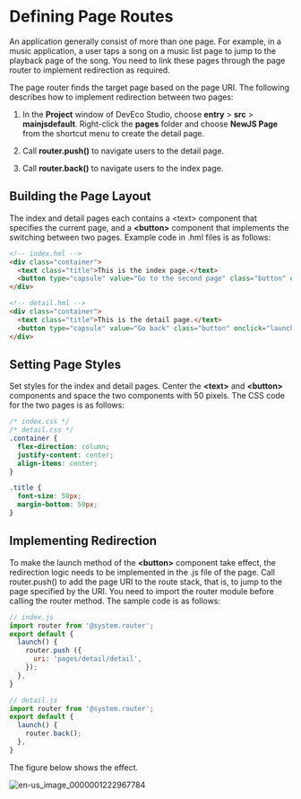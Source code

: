 # Defining Page Routes


An application generally consist of more than one page. For example, in a music application, a user taps a song on a music list page to jump to the playback page of the song. You need to link these pages through the page router to implement redirection as required.


The page router finds the target page based on the page URI. The following describes how to implement redirection between two pages:


1. In the **Project** window of DevEco Studio, choose **entry** > **src** > **mainjsdefault**. Right-click the **pages** folder and choose **NewJS Page** from the shortcut menu to create the detail page.

2. Call **router.push()** to navigate users to the detail page.

3. Call **router.back()** to navigate users to the index page.


## Building the Page Layout

The index and detail pages each contains a &lt;text> component that specifies the current page, and a **\<button>** component that implements the switching between two pages. Example code in .hml files is as follows:

```html
<!-- index.hml -->
<div class="container">
  <text class="title">This is the index page.</text>
  <button type="capsule" value="Go to the second page" class="button" onclick="launch"></button>
</div>
```

```html
<!-- detail.hml -->
<div class="container">
  <text class="title">This is the detail page.</text>
  <button type="capsule" value="Go back" class="button" onclick="launch"></button>
</div>
```


## Setting Page Styles

Set styles for the index and detail pages. Center the **\<text>** and **\<button>** components and space the two components with 50 pixels. The CSS code for the two pages is as follows:

```css
/* index.css */
/* detail.css */
.container {
  flex-direction: column;
  justify-content: center;
  align-items: center;
}

.title {
  font-size: 50px;
  margin-bottom: 50px;
}
```


## Implementing Redirection

To make the launch method of the **\<button>** component take effect, the redirection logic needs to be implemented in the .js file of the page. Call router.push() to add the page URI to the route stack, that is, to jump to the page specified by the URI. You need to import the router module before calling the router method. The sample code is as follows:

```js
// index.js
import router from '@system.router';
export default {
  launch() {
    router.push ({
      uri: 'pages/detail/detail',
    });
  },
}
```

```js
// detail.js
import router from '@system.router';
export default {
  launch() {
    router.back();
  },
}
```

The figure below shows the effect.

![en-us_image_0000001222967784](figures/en-us_image_0000001222967784.png)
